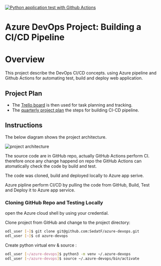 [![Python application test with Github Actions](https://github.com/SedatF/azure-devops/actions/workflows/main.yml/badge.svg)](https://github.com/SedatF/az-devops/actions/workflows/main.yml)

# Azure DevOps Project: Building a CI/CD Pipeline

# Overview

This project describe the DevOps CI/CD concepts. using Azure pipeline and Github Actions for automating test, build and deploy web application. 

## Project Plan

* The [Trello board](https://trello.com/) is then used for task planning and tracking.
* The [quarterly project plan](../../raw/main/plan/CI-CD_project_plan.xlsx) the steps for building CI-CD pipeline.

## Instructions
The below diagram shows the project architecture.  

![project architecture](screenshot/CI_CD_Project.svg "project architecture")

The source code are in GitHub repo, actually GitHub Actions perform CI. therefore once any change happend on repo the GitHub Actions can atomatically check the code by build and test.

The code was cloned, build and deployed locally to Azure app serive.

Azure pipline perform CI/CD by pulling the code from GitHub, Build, Test and Deploy it to Azure app service.

### Cloning GitHub Repo and Testing Locally

open the Azure cloud shell by using your credential.

Clone project from GitHub and change to the project directory:
```bash
odl_user [~]$ git clone git@github.com:SedatF/azure-devops.git
odl_user [~]$ cd azure-devops
```

Create python virtual env & source :
```bash
odl_user [~/azure-devops]$ python3 -m venv ~/.azure-devops
odl_user [~/azure-devops]$ source ~/.azure-devops/bin/activate
```
